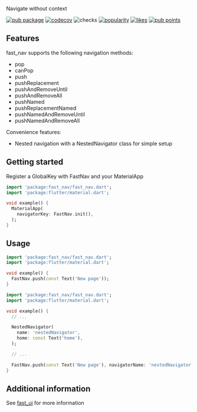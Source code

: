 Navigate without context

[![pub package](https://img.shields.io/pub/v/fast_nav)](https://pub.dev/packages/fast_nav)
[![codecov](https://img.shields.io/codecov/c/github/Rexios80/fast_ui/master?flag=fast_nav)](https://codecov.io/gh/Rexios80/fast_ui)
![checks](https://img.shields.io/github/checks-status/Rexios80/fast_ui/master)
[![popularity](https://img.shields.io/pub/popularity/fast_nav)](https://pub.dev/packages/fast_nav/score)
[![likes](https://img.shields.io/pub/likes/fast_nav)](https://pub.dev/packages/fast_nav/score)
[![pub points](https://img.shields.io/pub/points/fast_nav)](https://pub.dev/packages/fast_nav/score)

## Features
fast_nav supports the following navigation methods:
- pop
- canPop
- push
- pushReplacement
- pushAndRemoveUntil
- pushAndRemoveAll
- pushNamed
- pushReplacementNamed
- pushNamedAndRemoveUntil
- pushNamedAndRemoveAll

Convenience features:
- Nested navigation with a NestedNavigator class for simple setup

## Getting started
Register a GlobalKey with FastNav and your MaterialApp

<!-- embedme readme/getting_started.dart -->
```dart
import 'package:fast_nav/fast_nav.dart';
import 'package:flutter/material.dart';

void example() {
  MaterialApp(
    navigatorKey: FastNav.init(),
  );
}

```

## Usage
<!-- embedme readme/usage.dart -->
```dart
import 'package:fast_nav/fast_nav.dart';
import 'package:flutter/material.dart';

void example() {
  FastNav.push(const Text('New page'));
}

```

<!-- embedme readme/nested_navigator.dart -->
```dart
import 'package:fast_nav/fast_nav.dart';
import 'package:flutter/material.dart';

void example() {
  // ...

  NestedNavigator(
    name: 'nestedNavigator',
    home: const Text('home'),
  );

  // ...

  FastNav.push(const Text('New page'), navigatorName: 'nestedNavigator');
}

```

## Additional information
See [fast_ui](https://pub.dev/packages/fast_ui) for more information